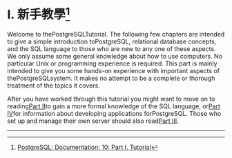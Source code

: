 # I. 新手教學[^1]

Welcome to thePostgreSQLTutorial. The following few chapters are intended to give a simple introduction toPostgreSQL, relational database concepts, and the SQL language to those who are new to any one of these aspects. We only assume some general knowledge about how to use computers. No particular Unix or programming experience is required. This part is mainly intended to give you some hands-on experience with important aspects of thePostgreSQLsystem. It makes no attempt to be a complete or thorough treatment of the topics it covers.

After you have worked through this tutorial you might want to move on to reading[Part II](https://www.postgresql.org/docs/10/static/sql.html)to gain a more formal knowledge of the SQL language, or[Part IV](https://www.postgresql.org/docs/10/static/client-interfaces.html)for information about developing applications forPostgreSQL. Those who set up and manage their own server should also read[Part III](https://www.postgresql.org/docs/10/static/admin.html).

---

[^1]: [PostgreSQL: Documentation: 10: Part I. Tutorial](https://www.postgresql.org/docs/10/static/tutorial.html)

